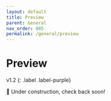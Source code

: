 ```yaml
---
layout: default
title: Preview
parent: General
nav_order: 805
permalink: /general/preview
---
```


# Preview
v1.2
{: .label .label-purple}

🚧 Under construction, check back soon!
